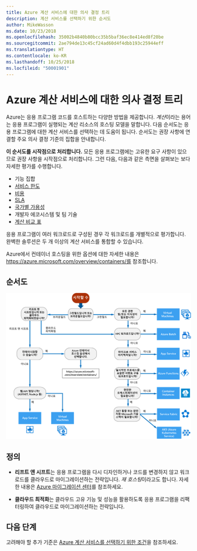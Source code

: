 ```yaml
---
title: Azure 계산 서비스에 대한 의사 결정 트리
description: 계산 서비스를 선택하기 위한 순서도
author: MikeWasson
ms.date: 10/23/2018
ms.openlocfilehash: 35002b4840b80bcc35b5baf36ec8e414ed8f20be
ms.sourcegitcommit: 2ae794de13c45cf24ad60d4f4dbb193c25944eff
ms.translationtype: HT
ms.contentlocale: ko-KR
ms.lasthandoff: 10/25/2018
ms.locfileid: "50001901"
---
```

# <a name="decision-tree-for-azure-compute-services"></a>Azure 계산 서비스에 대한 의사 결정 트리

Azure는 응용 프로그램 코드를 호스트하는 다양한 방법을 제공합니다. *계산*이라는 용어는 응용 프로그램이 실행되는 계산 리소스의 호스팅 모델을 말합니다. 다음 순서도는 응용 프로그램에 대한 계산 서비스를 선택하는 데 도움이 됩니다. 순서도는 권장 사항에 연결할 주요 의사 결정 기준의 집합을 안내합니다. 

**이 순서도를 시작점으로 처리합니다.** 모든 응용 프로그램에는 고유한 요구 사항이 있으므로 권장 사항을 시작점으로 처리합니다. 그런 다음, 다음과 같은 측면을 살펴보는 보다 자세한 평가를 수행합니다.
 
- 기능 집합
- [서비스 한도](/azure/azure-subscription-service-limits)
- [비용](https://azure.microsoft.com/pricing/)
- [SLA](https://azure.microsoft.com/support/legal/sla/)
- [국가별 가용성](https://azure.microsoft.com/global-infrastructure/services/)
- 개발자 에코시스템 및 팀 기술
- [계산 비교 표](./compute-comparison.md)

응용 프로그램이 여러 워크로드로 구성된 경우 각 워크로드를 개별적으로 평가합니다. 완벽한 솔루션은 두 개 이상의 계산 서비스를 통합할 수 있습니다.

Azure에서 컨테이너 호스팅을 위한 옵션에 대한 자세한 내용은 https://azure.microsoft.com/overview/containers/를 참조합니다.

## <a name="flowchart"></a>순서도

![](../images/compute-decision-tree.svg)

## <a name="definitions"></a>정의

- **리프트 앤 시프트**는 응용 프로그램을 다시 디자인하거나 코드를 변경하지 않고 워크로드를 클라우드로 마이그레이션하는 전략입니다. *재 호스팅*이라고도 합니다. 자세한 내용은 [Azure 마이그레이션 센터](https://azure.microsoft.com/migration/)를 참조하세요.

- **클라우드 최적화**는 클라우드 고유 기능 및 성능을 활용하도록 응용 프로그램을 리팩터링하여 클라우드로 마이그레이션하는 전략입니다.

## <a name="next-steps"></a>다음 단계

고려해야 할 추가 기준은 [Azure 계산 서비스를 선택하기 위한 조건](./compute-comparison.md)을 참조하세요.
